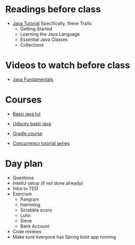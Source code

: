 # Readings before class

* [Java Tutorial](https://docs.oracle.com/javase/tutorial/)
Specifically, these Trails:
  * Getting Started
  * Learning the Java Language
  * Essential Java Classes
  * Collections

# Videos to watch before class

* [Java Fundamentals](https://www.youtube.com/watch?v=WPvGqX-TXP0)

# Courses

* [Basic java tut](https://docs.oracle.com/javase/tutorial/)
* [Udacity basic java](https://www.udacity.com/course/java-programming-basics--ud282)
* [Gradle course](https://www.udacity.com/course/gradle-for-android-and-java--ud867)

* [Concurrency tutorial series](https://www.callicoder.com/java-concurrency-multithreading-basics/)

# Day plan

* Questions
* IntelliJ setup (if not done already)
* Intro to TDD
* Exercism
  * Pangram
  * Hamming
  * Scrabble score
  * Luhn
  * Sieve
  * Bank Account
* Code reviews
* Make sure everyone has Spring boot app running
